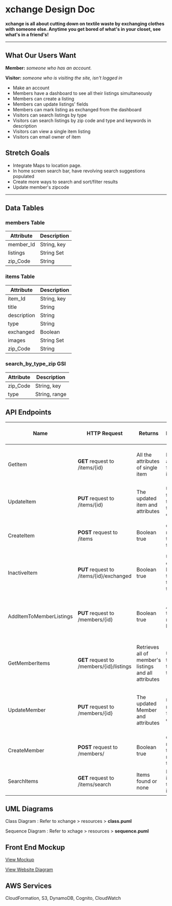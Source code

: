 # **xchange Design Doc**

**xchange is all about cutting down on textile waste by exchanging clothes with someone else. Anytime you get bored of what's in your closet, see what's in a friend's!**

___________
## What Our Users Want

**Member:** *someone who has an account.*

**Visitor:** *someone who is visiting the site, isn't logged in*

- Make an account
- Members have a dashboard to see all their listings simultaneously
- Members can create a listing
- Members can update listings' fields
- Members can mark listing as exchanged from the dashboard
- Visitors can search listings by type
- Visitors can search listings by zip code and type and keywords in description
- Visitors can view a single item listing
- Visitors can email owner of item

## Stretch Goals
- Integrate Maps to location page. 
- In home screen search bar, have revolving search suggestions populated
- Create more ways to search and sort/filter results
- Update member's zipcode 

-------------
## Data Tables

### members Table
| Attribute | Description |
|-----------|-------------|
| member_Id | String, key |
| listings  | String Set  | 
| zip_Code  | String      |

### items Table
| Attribute   | Description |
|-------------|-------------|
| item_Id     | String, key |
| title       | String      | 
| description | String      |
| type        | String      |
| exchanged   | Boolean     | 
| images      | String Set  |
| zip_Code    | String      |


### search_by_type_zip GSI
| Attribute | Description   |
|-----------|---------------|
| zip_Code  | String, key   |
| type      | String, range |


## API Endpoints
| Name                    | HTTP Request                              | Returns                                               | Description                                               | Exception thrown . . .   | . . . When this occurs                             |
|-------------------------|-------------------------------------------|-------------------------------------------------------|-----------------------------------------------------------|--------------------------|----------------------------------------------------|
| GetItem                 | **GET** request to /items/{id}            | All the attributes of single item                     | Retrieves an Item from the items table.                   | ItemNotFoundException    | A valid request was made, but item doesn't exist   | 
| UpdateItem              | **PUT** request to /items/{id}            | The updated item and attributes                       | Updates the item in the items table except id.            | InvalidArgumentException | Invalid request is made.                           |
| CreateItem              | **POST** request to /items                | Boolean true                                          | Create a new item in the items table.                     | ItemTitleException       | A title exceeds allowed number of characters.      | 
| InactiveItem            | **PUT** request to /items/{id}/exchanged  | Boolean true                                          | Updates exchanged boolean of the item in the items table. | ItemNotFoundException    | A valid request was made, but item doesn't exist   |
| AddItemToMemberListings | **PUT** request to /members/{id}          | Boolean true                                          | Adds item to member's listings.                           | MemberNotFoundException  | A valid request was made, but member doesn't exist | 
| GetMemberItems          | **GET** request to /members/{id}/listings | Retrieves all of member's listings and all attributes | Updates the item in the items table.                      | MemberNotFoundException  | A valid request was made, but member doesn't exist |
| UpdateMember            | **PUT** request to /members/{id}          | The updated Member and attributes                     | Updates member fields except id.                          | MemberNotFoundException  | A valid request was made, but member doesn't exist | 
| CreateMember            | **POST** request to /members/             | Boolean true                                          | Creates the member in the members table.                  |                          |                                                    |
| SearchItems             | **GET** request to /items/search          | Items found or none                                   | Retrieves items from the table of items.                  |                          |                                                    |


## UML Diagrams

Class Diagram
: Refer to xchange > resources > **class.puml**

Sequence Diagram
: Refer to xchage > resources > **sequence.puml**

## Front End Mockup

[View Mockup](https://www.canva.com/design/DAFjBILOsTw/qcSympJgDloXb7YyiXnesA/edit?utm_content=DAFjBILOsTw&utm_campaign=designshare&utm_medium=link2&utm_source=sharebutton)

[View Website Diagram](https://www.canva.com/design/DAFjAzpV-W8/cSoeyuu61ewwA2j63ujnZw/edit?utm_content=DAFjAzpV-W8&utm_campaign=designshare&utm_medium=link2&utm_source=sharebutton)
## AWS Services
CloudFormation, S3, DynamoDB, Cognito, CloudWatch
